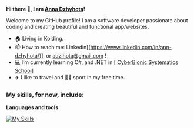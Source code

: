  **Hi there 👋, I am [Anna Dzhyhota](https://github.com/AnnaDzig)!**
 
  Welcome to my GitHub profile! I am a software developer passionate about coding and creating beautiful and functional app/websites.
 

-  🏠 Living in Kolding.
-  📫 How to reach me: Linkedin[(https://www.linkedin.com/in/ann-dzhyhota/)], or adzihota@gmail.com !
-  💻 I’m currently learning C#, and .NET in [ [CyberBionic Systematics School]((https://cbsystematics.com/.))]  
-  ✈️ I like to travel and 🤾‍♀️ sport in my free time.

### My skills, for now, include:<br>

**Languages and tools**


[![My Skills](https://skillicons.dev/icons?i=html,css,javascript,wordpress,react,vue,nodejs,nextjs,tailwind,git,docker,postman,mongodb,mysql,azure,cs,dotnet,figma&theme=light)](https://skillicons.dev)  


